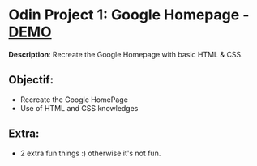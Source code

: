 # Odin Project 1: Google Homepage - [DEMO](https://laurelinep.github.io/Google-Homepage/)
__Description__: Recreate the Google Homepage with basic HTML & CSS.
## Objectif:
+ Recreate the Google HomePage
+ Use of HTML and CSS knowledges

## Extra:
+ 2 extra fun things :) otherwise it's not fun.
